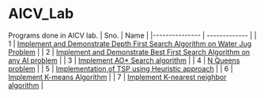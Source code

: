 # AICV_Lab
Programs done in AICV lab.
 | Sno. | Name | 
 |--------------- | ------------- |
 | 1 | [Implement and Demonstrate Depth First Search Algorithm on Water Jug Problem](https://github.com/shaun33016/AICV_Lab/blob/main/1.%20Implement%20and%20Demonstrate%20Depth%20First%20Search%20Algorithm%20on%20Water%20Jug%20Problem.ipynb) |
 | 2 | [Implement and Demonstrate Best First Search Algorithm on any AI problem](https://github.com/shaun33016/AICV_Lab/blob/main/2.%20Implement%20and%20Demonstrate%20Best%20First%20Search%20Algorithm%20on%20any%20AI%20problem.ipynb) |
 | 3 | [Implement AO* Search algorithm](https://github.com/shaun33016/AICV_Lab/blob/main/3.%20Implement%20AO*%20Search%20algorithm..ipynb) |
 | 4 | [N Queens problem](https://github.com/shaun33016/AICV_Lab/blob/main/4.%20N%20Queens%20problem.ipynb) |
 | 5 | [Implementation of TSP using Heuristic approach](https://github.com/shaun33016/AICV_Lab/blob/main/5.%20Implementation%20of%20TSP%20using%20Heuristic%20approach.ipynb) |
 | 6 | [Implement K-means Algorithm](https://github.com/shaun33016/AICV_Lab/blob/main/6.%20Implement%20K-means%20Algorithm.ipynb) |
 | 7 | [Implement K-nearest neighbor algorithm](https://github.com/shaun33016/AICV_Lab/blob/main/7.%20Implement%20K-nearest%20neighbor%20algorithm.ipynb) |
